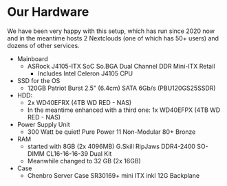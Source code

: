 # Our Hardware
We have been very happy with this setup, which has run since 2020 now and in the meantime hosts 2 Nextclouds (one of which has 50+ users) and dozens of other services.
- Mainboard
	- ASRock J4105-ITX SoC So.BGA Dual Channel DDR Mini-ITX Retail
        - Includes Intel Celeron J4105 CPU
- SSD for the OS
	- 120GB Patriot Burst 2.5" (6.4cm) SATA 6Gb/s (PBU120GS25SSDR)
- HDD:
    - 2x WD40EFRX (4TB WD RED - NAS)
    - In the meantime enhanced with a third one: 1x WD40EFPX (4TB WD RED - NAS)
- Power Supply Unit
	- 300 Watt be quiet! Pure Power 11 Non-Modular 80+ Bronze
- RAM 
	- started with 8GB (2x 4096MB) G.Skill RipJaws DDR4-2400 SO-DIMM CL16-16-16-39 Dual Kit
    - Meanwhile changed to 32 GB (2x 16GB)
- Case
	- Chenbro Server Case SR30169+ mini ITX inkl 12G Backplane